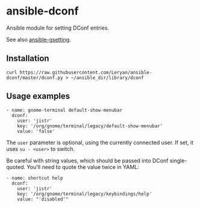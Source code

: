 ansible-dconf
=============

Ansible module for setting DConf entries.

See also
[ansible-gsetting](https://github.com/jistr/ansible-gsetting).

Installation
------------

    curl https://raw.githubusercontent.com/Leryan/ansible-dconf/master/dconf.py > ~/ansible_dir/library/dconf

Usage examples
--------------

    - name: gnome-terminal default-show-menubar
      dconf:
        user: 'jistr'
        key: '/org/gnome/terminal/legacy/default-show-menubar'
        value: 'false'

The `user` parameter is optional, using the currently connected user. If set, it uses `su - <user>` to switch.

Be careful with string values, which should be passed into DConf
single-quoted. You'll need to quote the value twice in YAML:

    - name: shortcut help
      dconf:
        user: 'jistr'
        key: '/org/gnome/terminal/legacy/keybindings/help'
        value: "'disabled'"
